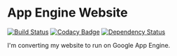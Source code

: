 App Engine Website
====================

[![Build Status](https://travis-ci.org/Todd-Davies/appengine-website.svg?branch=master)](https://travis-ci.org/Todd-Davies/appengine-website)
[![Codacy Badge](https://api.codacy.com/project/badge/Grade/7a52610faecb48b199ec433e5a97b31e)](https://www.codacy.com/app/todd434/appengine-website?utm_source=github.com&amp;utm_medium=referral&amp;utm_content=Todd-Davies/appengine-website&amp;utm_campaign=Badge_Grade)
[![Dependency Status](https://www.versioneye.com/user/projects/57a484051dadcb004d68172f/badge.svg?style=flat-square)](https://www.versioneye.com/user/projects/57a484051dadcb004d68172f)

I'm converting my website to run on Google App Engine.